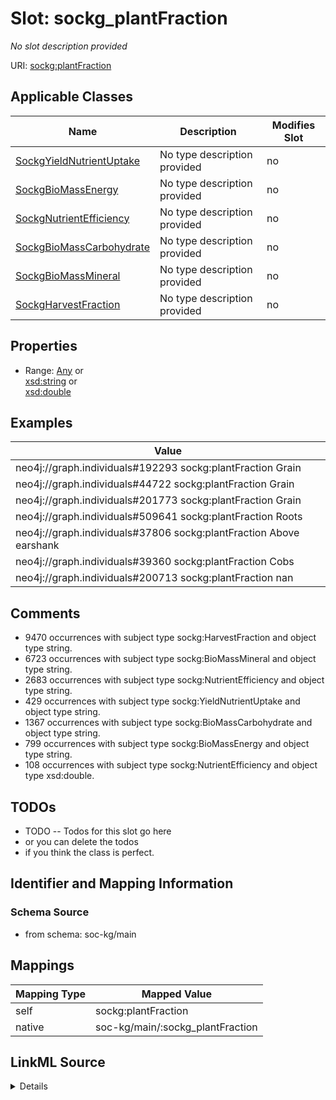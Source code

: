 

# Slot: sockg_plantFraction


_No slot description provided_





URI: [sockg:plantFraction](http://www.semanticweb.org/sockg/ontologies/2024/0/soil-carbon-ontology/plantFraction)



<!-- no inheritance hierarchy -->





## Applicable Classes

| Name | Description | Modifies Slot |
| --- | --- | --- |
| [SockgYieldNutrientUptake](../classes/SockgYieldNutrientUptake.md) | No type description provided |  no  |
| [SockgBioMassEnergy](../classes/SockgBioMassEnergy.md) | No type description provided |  no  |
| [SockgNutrientEfficiency](../classes/SockgNutrientEfficiency.md) | No type description provided |  no  |
| [SockgBioMassCarbohydrate](../classes/SockgBioMassCarbohydrate.md) | No type description provided |  no  |
| [SockgBioMassMineral](../classes/SockgBioMassMineral.md) | No type description provided |  no  |
| [SockgHarvestFraction](../classes/SockgHarvestFraction.md) | No type description provided |  no  |







## Properties

* Range: [Any](../classes/Any.md)&nbsp;or&nbsp;<br />[xsd:string](http://www.w3.org/2001/XMLSchema#string)&nbsp;or&nbsp;<br />[xsd:double](http://www.w3.org/2001/XMLSchema#double)






## Examples

| Value |
| --- |
| neo4j://graph.individuals#192293 sockg:plantFraction Grain |
| neo4j://graph.individuals#44722 sockg:plantFraction Grain |
| neo4j://graph.individuals#201773 sockg:plantFraction Grain |
| neo4j://graph.individuals#509641 sockg:plantFraction Roots |
| neo4j://graph.individuals#37806 sockg:plantFraction Above earshank |
| neo4j://graph.individuals#39360 sockg:plantFraction Cobs |
| neo4j://graph.individuals#200713 sockg:plantFraction nan |

## Comments

* 9470 occurrences with subject type sockg:HarvestFraction and object type string.
* 6723 occurrences with subject type sockg:BioMassMineral and object type string.
* 2683 occurrences with subject type sockg:NutrientEfficiency and object type string.
* 429 occurrences with subject type sockg:YieldNutrientUptake and object type string.
* 1367 occurrences with subject type sockg:BioMassCarbohydrate and object type string.
* 799 occurrences with subject type sockg:BioMassEnergy and object type string.
* 108 occurrences with subject type sockg:NutrientEfficiency and object type xsd:double.

## TODOs

* TODO -- Todos for this slot go here
* or you can delete the todos
* if you think the class is perfect.

## Identifier and Mapping Information







### Schema Source


* from schema: soc-kg/main




## Mappings

| Mapping Type | Mapped Value |
| ---  | ---  |
| self | sockg:plantFraction |
| native | soc-kg/main/:sockg_plantFraction |




## LinkML Source

<details>
```yaml
name: sockg_plantFraction
description: No slot description provided
todos:
- TODO -- Todos for this slot go here
- or you can delete the todos
- if you think the class is perfect.
comments:
- 9470 occurrences with subject type sockg:HarvestFraction and object type string.
- 6723 occurrences with subject type sockg:BioMassMineral and object type string.
- 2683 occurrences with subject type sockg:NutrientEfficiency and object type string.
- 429 occurrences with subject type sockg:YieldNutrientUptake and object type string.
- 1367 occurrences with subject type sockg:BioMassCarbohydrate and object type string.
- 799 occurrences with subject type sockg:BioMassEnergy and object type string.
- 108 occurrences with subject type sockg:NutrientEfficiency and object type xsd:double.
examples:
- value: neo4j://graph.individuals#192293 sockg:plantFraction Grain
- value: neo4j://graph.individuals#44722 sockg:plantFraction Grain
- value: neo4j://graph.individuals#201773 sockg:plantFraction Grain
- value: neo4j://graph.individuals#509641 sockg:plantFraction Roots
- value: neo4j://graph.individuals#37806 sockg:plantFraction Above earshank
- value: neo4j://graph.individuals#39360 sockg:plantFraction Cobs
- value: neo4j://graph.individuals#200713 sockg:plantFraction nan
from_schema: soc-kg/main
rank: 1000
slot_uri: sockg:plantFraction
alias: sockg_plantFraction
domain_of:
- sockg_BioMassCarbohydrate
- sockg_BioMassEnergy
- sockg_BioMassMineral
- sockg_HarvestFraction
- sockg_NutrientEfficiency
- sockg_YieldNutrientUptake
range: Any
any_of:
- range: string
- range: double

```
</details>